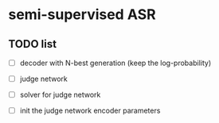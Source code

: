# semi-supervised ASR
## TODO list 
- [ ] decoder with N-best generation (keep the log-probability)
- [ ] judge network
- [ ] solver for judge network
- [ ] init the judge network encoder parameters

